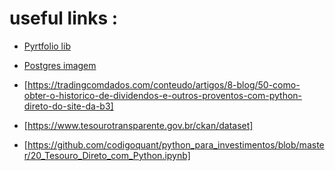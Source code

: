 # useful links :

- [Pyrtfolio lib](https://github.com/alvarobartt/pyrtfolio)

- [Postgres imagem](https://github.com/khezen/compose-postgres/tree/master)


- [https://tradingcomdados.com/conteudo/artigos/8-blog/50-como-obter-o-historico-de-dividendos-e-outros-proventos-com-python-direto-do-site-da-b3]


- [https://www.tesourotransparente.gov.br/ckan/dataset]

- [https://github.com/codigoquant/python_para_investimentos/blob/master/20_Tesouro_Direto_com_Python.ipynb]